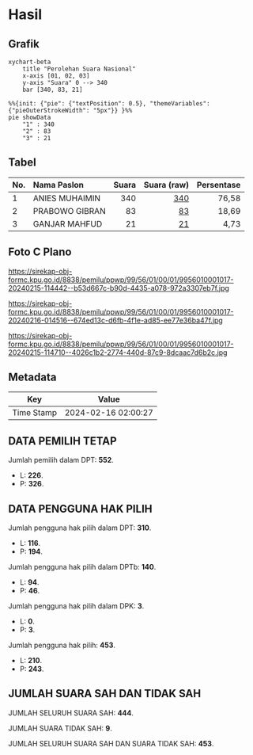 # Hasil

## Grafik

```mermaid
xychart-beta
    title "Perolehan Suara Nasional"
    x-axis [01, 02, 03]
    y-axis "Suara" 0 --> 340
    bar [340, 83, 21]
```

```mermaid
%%{init: {"pie": {"textPosition": 0.5}, "themeVariables": {"pieOuterStrokeWidth": "5px"}} }%%
pie showData
    "1" : 340
    "2" : 83
    "3" : 21
```

## Tabel

| No. | Nama Paslon    | Suara | Suara (raw) | Persentase |
|:--- |:-------------- | -----:| -----------:| ----------:|
| 1   | ANIES MUHAIMIN | 340   | [340][p-1]  | 76,58      |
| 2   | PRABOWO GIBRAN | 83    | [83][p-2]   | 18,69      |
| 3   | GANJAR MAHFUD  | 21    | [21][p-3]   | 4,73       |


[p-1]: https://github.com/gigit-pemilu/pemilu-2024/blob/main/pilpres/hitung-suara/sub/99-luar-negeri/sub/56-kairo-mesir/sub/01-kairo-mesir/sub/0001-kairo-mesir/sub/017-tps-016/sub/paslon-1.txt
[p-2]: https://github.com/gigit-pemilu/pemilu-2024/blob/main/pilpres/hitung-suara/sub/99-luar-negeri/sub/56-kairo-mesir/sub/01-kairo-mesir/sub/0001-kairo-mesir/sub/017-tps-016/sub/paslon-2.txt
[p-3]: https://github.com/gigit-pemilu/pemilu-2024/blob/main/pilpres/hitung-suara/sub/99-luar-negeri/sub/56-kairo-mesir/sub/01-kairo-mesir/sub/0001-kairo-mesir/sub/017-tps-016/sub/paslon-3.txt

## Foto C Plano

https://sirekap-obj-formc.kpu.go.id/8838/pemilu/ppwp/99/56/01/00/01/9956010001017-20240215-114442--b53d667c-b90d-4435-a078-972a3307eb7f.jpg

https://sirekap-obj-formc.kpu.go.id/8838/pemilu/ppwp/99/56/01/00/01/9956010001017-20240216-014516--674ed13c-d6fb-4f1e-ad85-ee77e36ba47f.jpg

https://sirekap-obj-formc.kpu.go.id/8838/pemilu/ppwp/99/56/01/00/01/9956010001017-20240215-114710--4026c1b2-2774-440d-87c9-8dcaac7d6b2c.jpg


## Metadata

| Key        | Value               |
| ---------- | ------------------- |
| Time Stamp | 2024-02-16 02:00:27 |


## DATA PEMILIH TETAP

Jumlah pemilih dalam DPT: **552**.
 * L: **226**.
 * P: **326**.

## DATA PENGGUNA HAK PILIH

Jumlah pengguna hak pilih dalam DPT: **310**.
 * L: **116**.
 * P: **194**.

Jumlah pengguna hak pilih dalam DPTb: **140**.
 * L: **94**.
 * P: **46**.

Jumlah pengguna hak pilih dalam DPK: **3**.
 * L: **0**.
 * P: **3**.

Jumlah pengguna hak pilih: **453**.
 * L: **210**.
 * P: **243**.

## JUMLAH SUARA SAH DAN TIDAK SAH

JUMLAH SELURUH SUARA SAH: **444**.

JUMLAH SUARA TIDAK SAH: **9**.

JUMLAH SELURUH SUARA SAH DAN SUARA TIDAK SAH: **453**.


